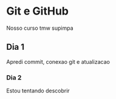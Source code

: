 # Git e GitHub

Nosso curso tmw supimpa

## Dia 1
Apredi commit, conexao git e atualizacao

### Dia 2
Estou tentando descobrir
